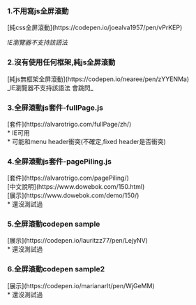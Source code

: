 

<h3>1.不用寫js全屏滾動</h3>
[純css全屏滾動](https://codepen.io/joealva1957/pen/vPrKEP) <br>

_IE瀏覽器不支持該語法_

<h3>2.沒有使用任何框架,純js全屏滾動</h3>
[純js無框架全屏滾動](https://codepen.io/nearee/pen/zYYENMa) <br>
_IE瀏覽器不支持該語法 會跳閃_

<h3>3.全屏滾動js套件-fullPage.js</h3>
[套件](https://alvarotrigo.com/fullPage/zh/) <br>
* IE可用 <br>
* 可能和menu header衝突(不確定,fixed header是否衝突) <br>


<h3>4.全屏滾動js套件-pagePiling.js</h3>
[套件](https://alvarotrigo.com/pagePiling/) <br>
[中文說明](https://www.dowebok.com/150.html) <br>
[展示](https://www.dowebok.com/demo/150/) <br>
* 還沒測試過 <br>


<h3>5.全屏滾動codepen sample</h3>
[展示](https://codepen.io/lauritzz77/pen/LejyNV) <br>
* 還沒測試過 <br>

<h3>6.全屏滾動codepen sample2</h3>
[展示](https://codepen.io/marianarlt/pen/WjGeMM) <br>
* 還沒測試過 <br>
